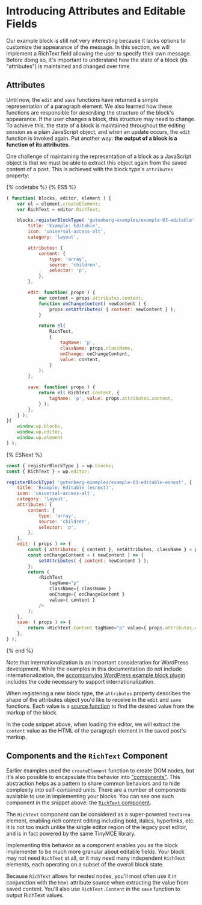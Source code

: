 # Introducing Attributes and Editable Fields

Our example block is still not very interesting because it lacks options to customize the appearance of the message. In this section, we will implement a RichText field allowing the user to specify their own message. Before doing so, it's important to understand how the state of a block (its "attributes") is maintained and changed over time.

## Attributes

Until now, the `edit` and `save` functions have returned a simple representation of a paragraph element. We also learned how these functions are responsible for _describing_ the structure of the block's appearance. If the user changes a block, this structure may need to change. To achieve this, the state of a block is maintained throughout the editing session as a plain JavaScript object, and when an update occurs, the `edit` function is invoked again. Put another way: __the output of a block is a function of its attributes__.

One challenge of maintaining the representation of a block as a JavaScript object is that we must be able to extract this object again from the saved content of a post. This is achieved with the block type's `attributes` property:

{% codetabs %}
{% ES5 %}
```js
( function( blocks, editor, element ) {
	var el = element.createElement;
	var RichText = editor.RichText;

	blocks.registerBlockType( 'gutenberg-examples/example-03-editable', {
		title: 'Example: Editable',
		icon: 'universal-access-alt',
		category: 'layout',

		attributes: {
			content: {
				type: 'array',
				source: 'children',
				selector: 'p',
			},
		},

		edit: function( props ) {
			var content = props.attributes.content;
			function onChangeContent( newContent ) {
				props.setAttributes( { content: newContent } );
			}

			return el(
				RichText,
				{
					tagName: 'p',
					className: props.className,
					onChange: onChangeContent,
					value: content,
				}
			);
		},

		save: function( props ) {
			return el( RichText.Content, {
				tagName: 'p', value: props.attributes.content,
			} );
		},
	} );
}(
	window.wp.blocks,
	window.wp.editor,
	window.wp.element
) );
```
{% ESNext %}
```js
const { registerBlockType } = wp.blocks;
const { RichText } = wp.editor;

registerBlockType( 'gutenberg-examples/example-03-editable-esnext', {
	title: 'Example: Editable (esnext)',
	icon: 'universal-access-alt',
	category: 'layout',
	attributes: {
		content: {
			type: 'array',
			source: 'children',
			selector: 'p',
		},
	},
	edit: ( props ) => {
		const { attributes: { content }, setAttributes, className } = props;
		const onChangeContent = ( newContent ) => {
			setAttributes( { content: newContent } );
		};
		return (
			<RichText
				tagName="p"
				className={ className }
				onChange={ onChangeContent }
				value={ content }
			/>
		);
	},
	save: ( props ) => {
		return <RichText.Content tagName="p" value={ props.attributes.content } />;
	},
} );
```
{% end %}

Note that internationalization is an important consideration for WordPress development. While the examples in this documentation do not include internationalization, the [accompanying WordPress example block plugin](https://github.com/WordPress/gutenberg-examples) includes the code necessary to support internationalization.

When registering a new block type, the `attributes` property describes the shape of the attributes object you'd like to receive in the `edit` and `save` functions. Each value is a [source function](../../../../../docs/designers-developers/developers/block-api/block-attributes.md) to find the desired value from the markup of the block.

In the code snippet above, when loading the editor, we will extract the `content` value as the HTML of the paragraph element in the saved post's markup.

## Components and the `RichText` Component

Earlier examples used the `createElement` function to create DOM nodes, but it's also possible to encapsulate this behavior into ["components"](). This abstraction helps as a pattern to share common behaviors and to hide complexity into self-contained units. There are a number of components available to use in implementing your blocks. You can see one such component in the snippet above: the [`RichText` component]().

The `RichText` component can be considered as a super-powered `textarea` element, enabling rich content editing including bold, italics, hyperlinks, etc. It is not too much unlike the single editor region of the legacy post editor, and is in fact powered by the same TinyMCE library.

Implementing this behavior as a component enables you as the block implementer to be much more granular about editable fields. Your block may not need `RichText` at all, or it may need many independent `RichText` elements, each operating on a subset of the overall block state.

Because `RichText` allows for nested nodes, you'll most often use it in conjunction with the `html` attribute source when extracting the value from saved content. You'll also use `RichText.Content` in the `save` function to output RichText values.
